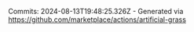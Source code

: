 Commits: 2024-08-13T19:48:25.326Z - Generated via https://github.com/marketplace/actions/artificial-grass
<br>
